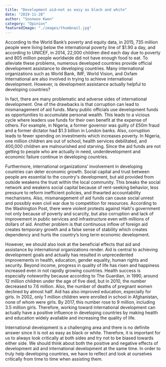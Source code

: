 ```yaml
---
title: "Development aid—not as easy as black and white"
date: "2019-11-28"
author: "Soonwoo Kwon"
category: "Opinion"
featuredImage: "./images/thumbnail.jpg"
---
```


According to the World Bank’s poverty and equity data, in 2015, 735 million people were living below the international poverty line of $1.90 a day, and according to UNICEF, in 2014, 22,000 children died each day due to poverty and 805 million people worldwide did not have enough food to eat. To alleviate these problems, numerous developed countries provide official development assistance to developing countries. Many international organizations such as World Bank, IMF, World Vision, and Oxfam International are also involved in trying to achieve international development. However, is development assistance actually helpful to developing countries?

In fact, there are many problematic and adverse sides of international development. One of the drawbacks is that corruption can lead to mismanagement of aid funds. Many public officials use development funds as opportunities to accumulate personal wealth. This leads to a vicious cycle where leaders use funds for their own benefit at the expense of others. For example, in Nigeria, a former governor was guilty of £50m fraud and a former dictator had $1.3 billion in London banks. Also, corruption leads to fewer spending on investments which increases poverty. In Nigeria, one million children are out of school, health services debilitated, and 400,000 children are malnourished and starving. Since the aid funds are not getting to people who are actually in need, underdevelopment and economic failure continue in developing countries.

Furthermore, international organizations’ involvement in developing countries can deter economic growth. Social capital and trust between people are essential to the country's development, but aid provided from outside weakens the trust within the local community. This breaks the social network and weakens social capital because of rent-seeking behavior, less pressure to reform inefficient policies, and thwarted accountability mechanisms. Also, mismanagement of aid funds can cause social unrest and possibly even civil war due to competition for resources. According to the Washington Post, there were violent protests against Haiti's government not only because of poverty and scarcity, but also corruption and lack of improvement in public services and infrastructure even with millions of dollars of aid. Another problem is that continuous inflow of foreign aid creates temporary growth and a false sense of stability which creates dependency and hurts the country’s long term economic development.

However, we should also look at the beneficial effects that aid and assistance by international organizations render. Aid is central to achieving development goals and actually has resulted in unprecedented improvements in health, education, gender equality, human rights and security. Beyond income, progress in quality of life has risen and happiness increased even in not rapidly growing countries. Health success is especially noteworthy because according to The Guardian, in 1990, around 12 million children under the age of five died, but in 2010, the number decreased to 7.6 million. Also, the number of deaths of pregnant women declined by almost half. Aid has also improved education, especially for girls. In 2002, only 1 million children were enrolled in school in Afghanistan, none of whom were girls. By 2017, this number rose to 9 million, including 3.5 million girls. Therefore, working toward international development can actually have a positive influence in developing countries by making health and education widely available and increasing the quality of life.

International development is a challenging area and there is no definite answer since it is not as easy as black or white. Therefore, it is important for us to always look critically at both sides and try not to be biased towards either side. We should think about both the positive and negative effects of development aid and international development at the same time. In order to truly help developing countries, we have to reflect and look at ourselves critically from time to time when assisting them.
